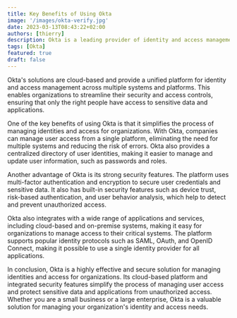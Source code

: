 ```yaml
---
title: Key Benefits of Using Okta
image: '/images/okta-verify.jpg'
date: 2023-03-13T08:43:22+02:00
authors: [thierry]
description: Okta is a leading provider of identity and access management solutions for organizations. It helps companies securely manage the access of employees, contractors, partners, and customers to the applications and services they need. 
tags: [Okta]
featured: true
draft: false
---
```

Okta's solutions are cloud-based and provide a unified platform for identity and access management across multiple systems and platforms. This enables organizations to streamline their security and access controls, ensuring that only the right people have access to sensitive data and applications.

One of the key benefits of using Okta is that it simplifies the process of managing identities and access for organizations. With Okta, companies can manage user access from a single platform, eliminating the need for multiple systems and reducing the risk of errors. Okta also provides a centralized directory of user identities, making it easier to manage and update user information, such as passwords and roles.

Another advantage of Okta is its strong security features. The platform uses multi-factor authentication and encryption to secure user credentials and sensitive data. It also has built-in security features such as device trust, risk-based authentication, and user behavior analysis, which help to detect and prevent unauthorized access.

Okta also integrates with a wide range of applications and services, including cloud-based and on-premise systems, making it easy for organizations to manage access to their critical systems. The platform supports popular identity protocols such as SAML, OAuth, and OpenID Connect, making it possible to use a single identity provider for all applications.

In conclusion, Okta is a highly effective and secure solution for managing identities and access for organizations. Its cloud-based platform and integrated security features simplify the process of managing user access and protect sensitive data and applications from unauthorized access. Whether you are a small business or a large enterprise, Okta is a valuable solution for managing your organization's identity and access needs.

